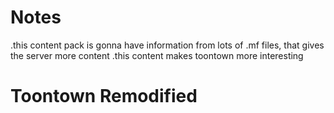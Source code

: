# Notes
.this content pack is gonna have information from lots of .mf files, that gives the server more content
.this content makes toontown more interesting

# Toontown Remodified
